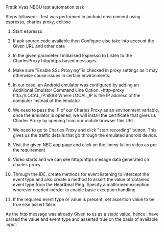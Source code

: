 Pratik Vyas
NBCU test automation task





Steps followed:-
Test was performed in android environment using espresso, charles proxy, eclipse

1) Start espresso

2) If apk source code available then Configure else take into account the Given URL and other data

3) In the given parameter I initialised Espresso to Listen to the CharlesProxy http/https based messages.

4) Make sure "Enable SSL Proxying" is checked in proxy settings as it may otherwise cause issues in certain environments.

5) In our case, an Android emulator was configured by adding an Additional Emulator Command Line Option:
-http-proxy http://LOCAL_IP:8888
  Where LOCAL_IP is the IP address of the computer instead of the emulator

6) We need to pass the IP of our Charles Proxy as an environment variable, once the emulator is opened, we will install the certificate that gives us Charles Proxy by opening from our mobile browser this URL

7) We need to go to Charles Proxy and click "start recording" button. This gives us the traffic details that go through the emulated android device.

8) Visit the given NBC app page and click on the jimmy fallon video as per the requirement

9) Video starts and we can see httpp/https mesage data generated on charles proxy.

10) Through the IDE, create methods for event listening to intercept the event type and also create a method to assert the value of obtained event type from the Heartbeat Ping. Specify a malformed exception wherever needed inorder to enable basic exception handling.

11) If the required event type or value is present, set assertion value to be true else assert false.


As the http message was already Given to us as a static value, hence i have parsed the value and event type and asserted true on the basis of available input.
